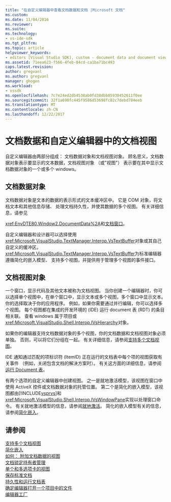 ```yaml
---
title: "在自定义编辑器中查看文档数据和文档 |Microsoft 文档"
ms.custom: 
ms.date: 11/04/2016
ms.reviewer: 
ms.suite: 
ms.technology:
- vs-ide-sdk
ms.tgt_pltfrm: 
ms.topic: article
helpviewer_keywords:
- editors [Visual Studio SDK], custom - document data and document view
ms.assetid: 71eea623-f566-4feb-84cd-ca1ba71bc493
caps.latest.revision: 
author: gregvanl
ms.author: gregvanl
manager: ghogen
ms.workload:
- vssdk
ms.openlocfilehash: 7c7e24ed2db4538ab0fd38dbb85930452611f0ee
ms.sourcegitcommit: 32f1a690fc445f9586d53698fc82c7debd784eeb
ms.translationtype: MT
ms.contentlocale: zh-CN
ms.lasthandoff: 12/22/2017
---
```

# <a name="document-data-and-document-view-in-custom-editors"></a>文档数据和自定义编辑器中的文档视图
自定义编辑器由两部分组成： 文档数据对象和文档视图对象。 顾名思义，文档数据对象表示要显示的文本数据，文档视图对象 （或"视图"） 表示要在其中显示文档数据对象的一个或多个 windows。  
  
## <a name="document-data-object"></a>文档数据对象  
 文档数据对象是文本的数据的表示形式的文本缓冲区中。 它是 COM 对象，将文档文本和其他信息存储、 处理文档持久性，并使其数据的多个视图。 有关详细信息，请参见  
  
 <xref:EnvDTE80.Window2.DocumentData%2A>和[文档窗口](../extensibility/internals/document-windows.md)。  
  
 自定义编辑器和设计器可以选择使用<xref:Microsoft.VisualStudio.TextManager.Interop.VsTextBuffer>对象或其自己自定义的缓冲区。 <xref:Microsoft.VisualStudio.TextManager.Interop.VsTextBuffer>为标准编辑器遵循简化的嵌入模型、 支持多个视图，并提供用于管理多个视图的事件接口。  
  
## <a name="document-view-object"></a>文档视图对象  
 一个窗口，显示代码及其他文本被称为文档视图。 当你创建一个编辑器时，你可以选择单个视图中，在单个窗口中，显示文本或多个视图，多个窗口中显示文本。 你的选择取决于你的应用程序。 例如，如果你需要通过并行编辑，你可以选择多个视图。 每个视图都在集成的开发环境的 (IDE) 运行 document 表 (RDT) 的条目相关联。 查看 windows 属于项目或<xref:Microsoft.VisualStudio.Shell.Interop.IVsHierarchy>对象。  
  
 如果你的编辑器支持文档数据对象的多个视图，你的文档数据和文档视图对象必须单独。 否则，可以将它们分组在一起。 有关详细信息，请参阅[支持多个文档视图](../extensibility/supporting-multiple-document-views.md)。  
  
 IDE 通知通过匹配的项标识符 (ItemID) 正在运行的文档表中每个项的视图获取有关事件 （例如，关闭包含文档的解决方案时）。 有关这方面的详细信息，请参阅[运行 Document 表](../extensibility/internals/running-document-table.md)。  
  
 有两个选项的自定义编辑器中创建视图。 之一是就地激活模型，该视图在窗口中使用 ActiveX 控件或文档数据对象的托管位置。 第二个是简化的嵌入模型，该视图都由[!INCLUDE[vsprvs](../code-quality/includes/vsprvs_md.md)]和<xref:Microsoft.VisualStudio.Shell.Interop.IVsWindowPane>实现以处理窗口命令。 有关就地激活模型的信息，请参阅[就地激活](../extensibility/in-place-activation.md)。 简化的嵌入模型有关的信息，请参阅[简化嵌入](../extensibility/simplified-embedding.md)。  
  
## <a name="see-also"></a>请参阅  
 [支持多个文档视图](../extensibility/supporting-multiple-document-views.md)   
 [简化嵌入](../extensibility/simplified-embedding.md)   
 [如何： 附加文档数据的视图](../extensibility/how-to-attach-views-to-document-data.md)   
 [文档锁定持有者管理](../extensibility/document-lock-holder-management.md)   
 [单个和多选项卡的视图](../extensibility/single-and-multi-tab-views.md)   
 [保存标准文档](../extensibility/internals/saving-a-standard-document.md)   
 [持久性和运行文档表](../extensibility/internals/persistence-and-the-running-document-table.md)   
 [确定编辑器打开一个项目中的文件](../extensibility/internals/determining-which-editor-opens-a-file-in-a-project.md)   
 [编辑器工厂](../extensibility/editor-factories.md)